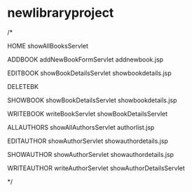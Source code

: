 # newlibraryproject

/*

HOME		showAllBooksServlet

ADDBOOK		addNewBookFormServlet		addnewbook.jsp

EDITBOOK	showBookDetailsServlet		showbookdetails.jsp

DELETEBK	

SHOWBOOK	showBookDetailsServlet		showbookdetails.jsp

WRITEBOOK	writeBookServlet			showBookDetailsServlet

ALLAUTHORS	showAllAuthorsServlet		authorlist.jsp

EDITAUTHOR	showAuthorServlet			showauthordetails.jsp

SHOWAUTHOR 	showAuthorServlet			showauthordetails.jsp

WRITEAUTHOR	writeAuthorServlet			showAuthorDetailsServlet



*/




